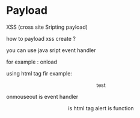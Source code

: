 # Payload
XSS (cross site Sripting payload)


how to payload xss create ?

you can use java sript event handler

for example : onload

using html tag 
fir example: <center onmouseout="alert(1)">test</center>

onmouseout is event handler 

<center> is html tag
 alert is function
